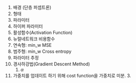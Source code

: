 1. 배경 (단층 퍼셉트론)
2. 형태
  1. 파라미터
  2. 하이퍼 파라미터
4. 활성함수(Activation Function)
5. 뉴럴네트워크 비용함수
  1. 연속형: min_w MSE
  2. 범주형: min_w Cross entropy
6. 파라미터 추정
  1. 경사하강법(Gradient Descent Method)
     1. $\alpha$
  2. 가중치를 업데이트 하기 위해 cost function을 가중치로 미분.
     3. 
